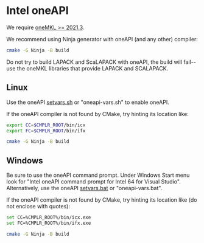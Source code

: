 # Intel oneAPI

We require
[oneMKL >= 2021.3](https://www.intel.com/content/www/us/en/docs/onemkl/developer-guide-linux/2023-2/cmake-config-for-onemkl.html).

We recommend using Ninja generator with oneAPI (and any other) compiler:

```sh
cmake -G Ninja -B build
```

Do not try to build LAPACK and ScaLAPACK with oneAPI, the build will fail--use the oneMKL libraries that provide LAPACK and SCALAPACK.

## Linux

Use the oneAPI
[setvars.sh](https://www.intel.com/content/www/us/en/docs/oneapi/programming-guide/2024-1/use-the-setvars-and-oneapi-vars-scripts-with-linux.html)
or "oneapi-vars.sh" to enable oneAPI.

If the oneAPI compiler is not found by CMake, try hinting its location like:

```sh
export CC=$CMPLR_ROOT/bin/icx
export FC=$CMPLR_ROOT/bin/ifx

cmake -G Ninja -B build
```

## Windows

Be sure to use the oneAPI command prompt.
Under Windows Start menu look for "Intel oneAPI command prompt for Intel 64 for Visual Studio".
Alternatively, use the oneAPI
[setvars.bat](https://www.intel.com/content/www/us/en/docs/oneapi/programming-guide/2024-1/use-the-setvars-script-with-windows.html)
or "oneapi-vars.bat".

If the oneAPI compiler is not found by CMake, try hinting its location like (do not enclose with quotes):

```sh
set CC=%CMPLR_ROOT%/bin/icx.exe
set FC=%CMPLR_ROOT%/bin/ifx.exe

cmake -G Ninja -B build
```
